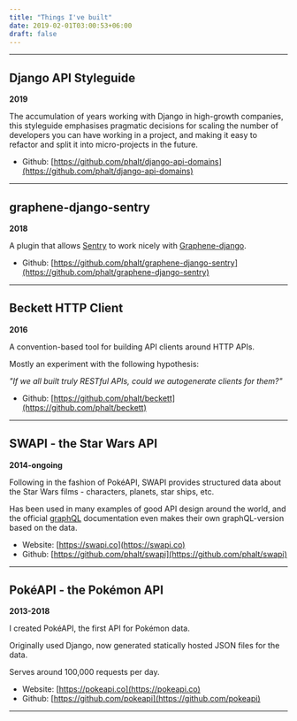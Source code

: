 ```yaml
---
title: "Things I've built"
date: 2019-02-01T03:00:53+06:00
draft: false
---
```


<hr>


## Django API Styleguide
**2019**

The accumulation of years working with Django in high-growth companies, this styleguide emphasises pragmatic decisions for scaling the number of developers you can have working in a project, and making it easy to refactor and split it into micro-projects in the future.


- Github: [https://github.com/phalt/django-api-domains](https://github.com/phalt/django-api-domains)

<hr>

## graphene-django-sentry
**2018**

A plugin that allows [Sentry](https://sentry.io) to work nicely with [Graphene-django](https://github.com/graphql-python/graphene-django).


- Github: [https://github.com/phalt/graphene-django-sentry](https://github.com/phalt/graphene-django-sentry)

<hr>

## Beckett HTTP Client
**2016**

A convention-based tool for building API clients around HTTP APIs.

Mostly an experiment with the following hypothesis:

_"If we all built truly RESTful APIs, could we autogenerate clients for them?"_

- Github: [https://github.com/phalt/beckett](https://github.com/phalt/beckett)


<hr>


## SWAPI - the Star Wars API
**2014-ongoing**

Following in the fashion of PokéAPI, SWAPI provides structured data about the Star Wars films - characters, planets, star ships, etc.

Has been used in many examples of good API design around the world, and the official [graphQL](https://graphql.org) documentation even makes their own graphQL-version based on the data.

- Website: [https://swapi.co](https://swapi.co)
- Github: [https://github.com/phalt/swapi](https://github.com/phalt/swapi)

<hr>

## PokéAPI - the Pokémon API
**2013-2018**

I created PokéAPI, the first API for Pokémon data.

Originally used Django, now generated statically hosted JSON files for the data.

Serves around 100,000 requests per day.

- Website: [https://pokeapi.co](https://pokeapi.co)
- Github: [https://github.com/pokeapi](https://github.com/pokeapi)

<hr>

